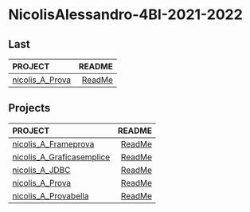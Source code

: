 # NicolisAlessandro-4BI-2021-2022

## Last

| PROJECT | README |
| :--- | ---: |
| [nicolis_A_Prova](https://github.com/NicolisAlessandro/NicolisAlessandro-4BI-2021-2022/tree/master/src/nicolis_A_Prova/bin) | [ReadMe](https://github.com/NicolisAlessandro/NicolisAlessandro-4BI-2021-2022/tree/master/src/nicolis_A_Prova/doc/README.md) |

## Projects

| PROJECT | README |
| :--- | ---: |
| [nicolis_A_Frameprova](https://github.com/NicolisAlessandro/NicolisAlessandro-4BI-2021-2022/tree/master/src/nicolis_A_Frameprova/bin) | [ReadMe](https://github.com/NicolisAlessandro/NicolisAlessandro-4BI-2021-2022/tree/master/src/nicolis_A_Frameprova/doc/README.md) |
| [nicolis_A_Graficasemplice](https://github.com/NicolisAlessandro/NicolisAlessandro-4BI-2021-2022/tree/master/src/nicolis_A_Graficasemplice/bin) | [ReadMe](https://github.com/NicolisAlessandro/NicolisAlessandro-4BI-2021-2022/tree/master/src/nicolis_A_Graficasemplice/doc/README.md) |
| [nicolis_A_JDBC](https://github.com/NicolisAlessandro/NicolisAlessandro-4BI-2021-2022/tree/master/src/nicolis_A_JDBC/bin) | [ReadMe](https://github.com/NicolisAlessandro/NicolisAlessandro-4BI-2021-2022/tree/master/src/nicolis_A_JDBC/doc/README.md) |
| [nicolis_A_Prova](https://github.com/NicolisAlessandro/NicolisAlessandro-4BI-2021-2022/tree/master/src/nicolis_A_Prova/bin) | [ReadMe](https://github.com/NicolisAlessandro/NicolisAlessandro-4BI-2021-2022/tree/master/src/nicolis_A_Prova/doc/README.md) |
| [nicolis_A_Provabella](https://github.com/NicolisAlessandro/NicolisAlessandro-4BI-2021-2022/tree/master/src/nicolis_A_Provabella/bin) | [ReadMe](https://github.com/NicolisAlessandro/NicolisAlessandro-4BI-2021-2022/tree/master/src/nicolis_A_Provabella/doc/README.md) |
